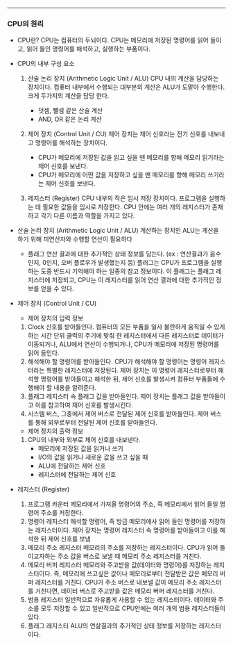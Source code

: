 
---

### CPU의 원리


- CPU란? 
	CPU는 컴퓨터의 두뇌이다.
	CPU는 메모리에 저장된 명령어를 읽어 들이고, 
	읽어 들인 명령어를 해석하고, 실행하는 부품이다.


- CPU의 내부 구성 요소
	 1. 산술 논리 장치 (Arithmetic Logic Unit / ALU)
		CPU 내의 계산을 담당하는 장치이다.
		컴퓨터 내부에서 수행되는 대부분의 계산은 ALU가 도맡아 수행한다.
		크게 두가지의 계산을 담당 한다.
		- 덧셈, 뺄셈 같은 산술 계산
		- AND, OR 같은 논리 계산
		  
	2. 제어 장치 (Control Unit / CU)
		제어 장치는 제어 신호라는 전기 신호를 내보내고 명령어를 해석하는 장치이다.
		- CPU가 메모리에 저장된 값을 읽고 싶을 땐 메모리를 향해 메모리 읽기라는 제어 신호를 보낸다. 
		- CPU가 메모리에 어떤 값을 저장하고 싶을 땐 메모리를 향해 메모리 쓰기라는 제어 신호를 보낸다.
		
	3. 레지스터 (Register)
		CPU 내부의 작은 임시 저장 장치이다.
		프로그램을 실행하는 데 필요한 값들을 임시로 저장한다.
		CPU 안에는 여러 개의 레지스터가 존재하고 각기 다른 이름과 역할을 가지고 있다.


- 산술 논리 장치 (Arithmetic Logic Unit / ALU)
	계산하는 장치인 ALU는 계산을 하기 위해 피연산자와 수행할 연산이 필요하다
	
	- 플래그 
		연산 결과에 대한 추가적인 상태 정보를 담는다.
		(ex : 연산결과가 음수인지, 0인지, 오버 플로우가 발생했는지 등)
		플러그는 CPU가 프로그램을 실행하는 도중 반드시 기억해야 하는 일종의 참고 정보이다.
		이 플래그는 플래그 레지스터에 저장되고, CPU는 이 레지스터를 읽어 연산 결과에 대한
		추가적인 정보를 얻을 수 있다.


- 제어 장치 (Control Unit / CU)
  
	- 제어 장치의 입력 정보
	1. Clock 신호를 받아들인다.
		컴퓨터의 모든 부품을 일사 불란하게 움직일 수 있게 하는 시간 단위
		클럭의 주기에 맞춰 한 레지스터에서 다른 레지스터로 데이터가 이동되거나, 
		ALU에서 연산이 수행되거나, CPU가 메모리에 저장된 명령어를 읽어 들인다.
	2. 해석해야 할 명령어를 받아들인다.
		CPU가 해석해야 할 명령어는 명령어 레지스터라는 특별한 레지스터에 저장된다.
		제어 장치는 이 명령어 레지스터로부터 해석할 명령어를 받아들이고 해석한 뒤, 
		제어 신호를 발생시켜 컴퓨터 부품들에 수행해야 할 내용을 알려준다.
	3. 플래그 레지스터 속 플래그 값을 받아들인다.
		제어 장치는 플래그 값을 받아들이고 이를 참고하여 제어 신호를 발생시킨다.
	4. 시스템 버스, 그중에서 제어 버스로 전달된 제어 신호를 받아들인다.
		제어 버스를 통해 외부로부터 전달된 제어 신호를 받아들인다.
		
	- 제어 장치의 출력 정보
	1.  CPU의 내부와 외부로 제어 신호를 내보낸다.
		- 메모리에 저장된 값을 읽거나 쓰기
		- I/O의 값을 읽거나 새로운 값을 쓰고 싶을 때
		- ALU에 전달하는 제어 신호
		- 레지스터에 전달하는 제어 신호


- 레지스터 (Register)
	1. 프로그램 카운터
		메모리에서 가져올 명령어의 주소, 즉 메모리에서 읽어 들일 명령어 주소를 저장한다.
	2. 명령어 레지스터 
		헤석할 명령어, 즉 방금 메모리에사 읽어 들인 명령어를 저장하는 레지스터이다.
		제어 장치는 명령어 레지스터 속 명령어를 받아들이고 이를 해석한 뒤 제어 신호를 보냄
	3. 메모리 주소 레지스터
		메모리의 주소를 저장하는 레지스터이다.
		CPU가 읽어 들이고자하는 주소 값을 버스로 보낼 때 메모리 주소 레지스터를 거친다.
	4. 메모리 버퍼 레지스터
		메모리와 주고받을 값(데이터와 명령어)를 저장하는 레지스터이다. 
		즉, 메모리에 쓰고싶은 값이나 메모리로부터 전달받은 값은 메모리 버퍼 레지스터를 거친다. CPU가 주소 버스로 내보낼 값이 메모리 주소 레지스터를 거친다면, 데이터 버스로 
		주고받을 값은 메모리 버퍼 레지스터를 거친다.
	5. 범용 레지스터
		일반적으로 자유롭게 사용할 수 있는 레지스터이다. 
		데이터와 주소를 모두 저장할 수 있고 일반적으로 CPU안에는 여러 개의 범용 레지스터들이 있다. 
	6.  플래그 레지스터 
		ALU의 연살결과의 추가적인 상태 정보를 저장하는 레지스터이다. 